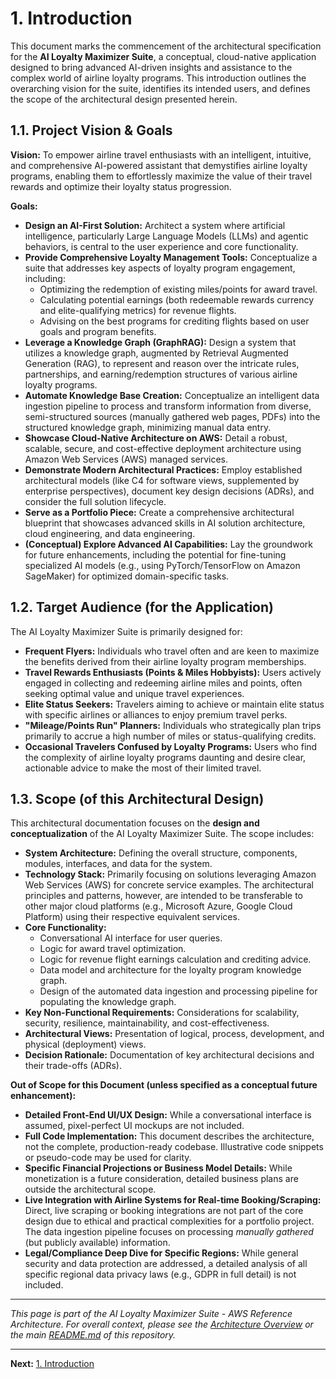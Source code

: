 # 1. Introduction

This document marks the commencement of the architectural specification for the **AI Loyalty Maximizer Suite**, a conceptual, cloud-native application designed to bring advanced AI-driven insights and assistance to the complex world of airline loyalty programs. This introduction outlines the overarching vision for the suite, identifies its intended users, and defines the scope of the architectural design presented herein.

## 1.1. Project Vision & Goals

**Vision:**
To empower airline travel enthusiasts with an intelligent, intuitive, and comprehensive AI-powered assistant that demystifies airline loyalty programs, enabling them to effortlessly maximize the value of their travel rewards and optimize their loyalty status progression.

**Goals:**

* **Design an AI-First Solution:** Architect a system where artificial intelligence, particularly Large Language Models (LLMs) and agentic behaviors, is central to the user experience and core functionality.
* **Provide Comprehensive Loyalty Management Tools:** Conceptualize a suite that addresses key aspects of loyalty program engagement, including:
    * Optimizing the redemption of existing miles/points for award travel.
    * Calculating potential earnings (both redeemable rewards currency and elite-qualifying metrics) for revenue flights.
    * Advising on the best programs for crediting flights based on user goals and program benefits.
* **Leverage a Knowledge Graph (GraphRAG):** Design a system that utilizes a knowledge graph, augmented by Retrieval Augmented Generation (RAG), to represent and reason over the intricate rules, partnerships, and earning/redemption structures of various airline loyalty programs.
* **Automate Knowledge Base Creation:** Conceptualize an intelligent data ingestion pipeline to process and transform information from diverse, semi-structured sources (manually gathered web pages, PDFs) into the structured knowledge graph, minimizing manual data entry.
* **Showcase Cloud-Native Architecture on AWS:** Detail a robust, scalable, secure, and cost-effective deployment architecture using Amazon Web Services (AWS) managed services.
* **Demonstrate Modern Architectural Practices:** Employ established architectural models (like C4 for software views, supplemented by enterprise perspectives), document key design decisions (ADRs), and consider the full solution lifecycle.
* **Serve as a Portfolio Piece:** Create a comprehensive architectural blueprint that showcases advanced skills in AI solution architecture, cloud engineering, and data engineering.
* **(Conceptual) Explore Advanced AI Capabilities:** Lay the groundwork for future enhancements, including the potential for fine-tuning specialized AI models (e.g., using PyTorch/TensorFlow on Amazon SageMaker) for optimized domain-specific tasks.

## 1.2. Target Audience (for the Application)

The AI Loyalty Maximizer Suite is primarily designed for:

* **Frequent Flyers:** Individuals who travel often and are keen to maximize the benefits derived from their airline loyalty program memberships.
* **Travel Rewards Enthusiasts (Points & Miles Hobbyists):** Users actively engaged in collecting and redeeming airline miles and points, often seeking optimal value and unique travel experiences.
* **Elite Status Seekers:** Travelers aiming to achieve or maintain elite status with specific airlines or alliances to enjoy premium travel perks.
* **"Mileage/Points Run" Planners:** Individuals who strategically plan trips primarily to accrue a high number of miles or status-qualifying credits.
* **Occasional Travelers Confused by Loyalty Programs:** Users who find the complexity of airline loyalty programs daunting and desire clear, actionable advice to make the most of their limited travel.

## 1.3. Scope (of this Architectural Design)

This architectural documentation focuses on the **design and conceptualization** of the AI Loyalty Maximizer Suite. The scope includes:

* **System Architecture:** Defining the overall structure, components, modules, interfaces, and data for the system.
* **Technology Stack:** Primarily focusing on solutions leveraging Amazon Web Services (AWS) for concrete service examples. The architectural principles and patterns, however, are intended to be transferable to other major cloud platforms (e.g., Microsoft Azure, Google Cloud Platform) using their respective equivalent services.
* **Core Functionality:**
    * Conversational AI interface for user queries.
    * Logic for award travel optimization.
    * Logic for revenue flight earnings calculation and crediting advice.
    * Data model and architecture for the loyalty program knowledge graph.
    * Design of the automated data ingestion and processing pipeline for populating the knowledge graph.
* **Key Non-Functional Requirements:** Considerations for scalability, security, resilience, maintainability, and cost-effectiveness.
* **Architectural Views:** Presentation of logical, process, development, and physical (deployment) views.
* **Decision Rationale:** Documentation of key architectural decisions and their trade-offs (ADRs).

**Out of Scope for this Document (unless specified as a conceptual future enhancement):**

* **Detailed Front-End UI/UX Design:** While a conversational interface is assumed, pixel-perfect UI mockups are not included.
* **Full Code Implementation:** This document describes the architecture, not the complete, production-ready codebase. Illustrative code snippets or pseudo-code may be used for clarity.
* **Specific Financial Projections or Business Model Details:** While monetization is a future consideration, detailed business plans are outside the architectural scope.
* **Live Integration with Airline Systems for Real-time Booking/Scraping:** Direct, live scraping or booking integrations are not part of the core design due to ethical and practical complexities for a portfolio project. The data ingestion pipeline focuses on processing *manually gathered* (but publicly available) information.
* **Legal/Compliance Deep Dive for Specific Regions:** While general security and data protection are addressed, a detailed analysis of all specific regional data privacy laws (e.g., GDPR in full detail) is not included.

---
*This page is part of the AI Loyalty Maximizer Suite - AWS Reference Architecture. For overall context, please see the [Architecture Overview](./00_ARCHITECTURE_OVERVIEW.md) or the main [README.md](../README.md) of this repository.*

---
**Next:** [1. Introduction](./01_INTRODUCTION.md)